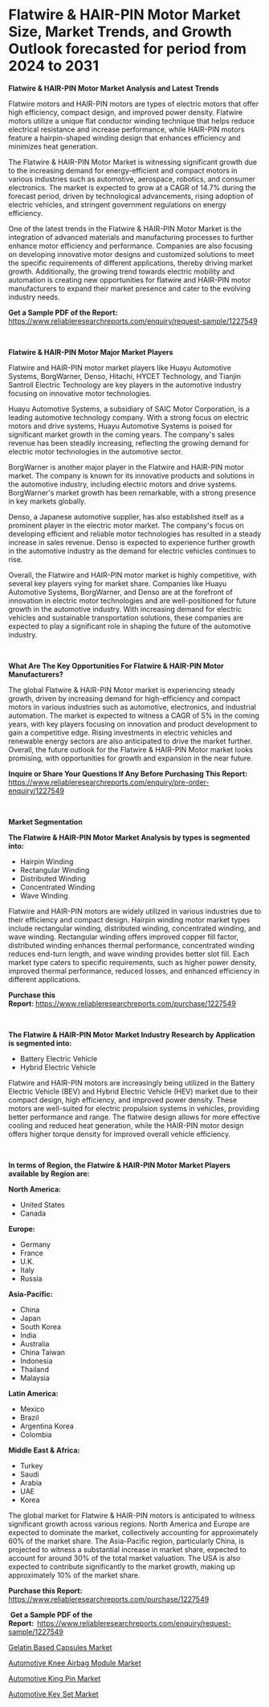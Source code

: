 <p><h1>Flatwire & HAIR-PIN Motor Market Size, Market Trends, and Growth Outlook forecasted for period from 2024 to 2031</h1></p><p><strong>Flatwire & HAIR-PIN Motor Market Analysis and Latest Trends</strong></p>
<p><p>Flatwire motors and HAIR-PIN motors are types of electric motors that offer high efficiency, compact design, and improved power density. Flatwire motors utilize a unique flat conductor winding technique that helps reduce electrical resistance and increase performance, while HAIR-PIN motors feature a hairpin-shaped winding design that enhances efficiency and minimizes heat generation.</p><p>The Flatwire & HAIR-PIN Motor Market is witnessing significant growth due to the increasing demand for energy-efficient and compact motors in various industries such as automotive, aerospace, robotics, and consumer electronics. The market is expected to grow at a CAGR of 14.7% during the forecast period, driven by technological advancements, rising adoption of electric vehicles, and stringent government regulations on energy efficiency.</p><p>One of the latest trends in the Flatwire & HAIR-PIN Motor Market is the integration of advanced materials and manufacturing processes to further enhance motor efficiency and performance. Companies are also focusing on developing innovative motor designs and customized solutions to meet the specific requirements of different applications, thereby driving market growth. Additionally, the growing trend towards electric mobility and automation is creating new opportunities for flatwire and HAIR-PIN motor manufacturers to expand their market presence and cater to the evolving industry needs.</p></p>
<p><strong>Get a Sample PDF of the Report:&nbsp;</strong> <a href="https://www.reliableresearchreports.com/enquiry/request-sample/1227549">https://www.reliableresearchreports.com/enquiry/request-sample/1227549</a></p>
<p>&nbsp;</p>
<p><strong>Flatwire & HAIR-PIN Motor Major Market Players</strong></p>
<p><p>Flatwire and HAIR-PIN motor market players like Huayu Automotive Systems, BorgWarner, Denso, Hitachi, HYCET Technology, and Tianjin Santroll Electric Technology are key players in the automotive industry focusing on innovative motor technologies.</p><p>Huayu Automotive Systems, a subsidiary of SAIC Motor Corporation, is a leading automotive technology company. With a strong focus on electric motors and drive systems, Huayu Automotive Systems is poised for significant market growth in the coming years. The company's sales revenue has been steadily increasing, reflecting the growing demand for electric motor technologies in the automotive sector.</p><p>BorgWarner is another major player in the Flatwire and HAIR-PIN motor market. The company is known for its innovative products and solutions in the automotive industry, including electric motors and drive systems. BorgWarner's market growth has been remarkable, with a strong presence in key markets globally.</p><p>Denso, a Japanese automotive supplier, has also established itself as a prominent player in the electric motor market. The company's focus on developing efficient and reliable motor technologies has resulted in a steady increase in sales revenue. Denso is expected to experience further growth in the automotive industry as the demand for electric vehicles continues to rise.</p><p>Overall, the Flatwire and HAIR-PIN motor market is highly competitive, with several key players vying for market share. Companies like Huayu Automotive Systems, BorgWarner, and Denso are at the forefront of innovation in electric motor technologies and are well-positioned for future growth in the automotive industry. With increasing demand for electric vehicles and sustainable transportation solutions, these companies are expected to play a significant role in shaping the future of the automotive industry.</p></p>
<p>&nbsp;</p>
<p><strong>What Are The Key Opportunities For Flatwire & HAIR-PIN Motor Manufacturers?</strong></p>
<p><p>The global Flatwire & HAIR-PIN Motor market is experiencing steady growth, driven by increasing demand for high-efficiency and compact motors in various industries such as automotive, electronics, and industrial automation. The market is expected to witness a CAGR of 5% in the coming years, with key players focusing on innovation and product development to gain a competitive edge. Rising investments in electric vehicles and renewable energy sectors are also anticipated to drive the market further. Overall, the future outlook for the Flatwire & HAIR-PIN Motor market looks promising, with opportunities for growth and expansion in the near future.</p></p>
<p><strong>Inquire or Share Your Questions If Any Before Purchasing This Report:</strong> <a href="https://www.reliableresearchreports.com/enquiry/pre-order-enquiry/1227549">https://www.reliableresearchreports.com/enquiry/pre-order-enquiry/1227549</a></p>
<p>&nbsp;</p>
<p><strong>Market Segmentation</strong></p>
<p><strong>The Flatwire & HAIR-PIN Motor Market Analysis by types is segmented into:</strong></p>
<p><ul><li>Hairpin Winding</li><li>Rectangular Winding</li><li>Distributed Winding</li><li>Concentrated Winding</li><li>Wave Winding</li></ul></p>
<p><p>Flatwire and HAIR-PIN motors are widely utilized in various industries due to their efficiency and compact design. Hairpin winding motor market types include rectangular winding, distributed winding, concentrated winding, and wave winding. Rectangular winding offers improved copper fill factor, distributed winding enhances thermal performance, concentrated winding reduces end-turn length, and wave winding provides better slot fill. Each market type caters to specific requirements, such as higher power density, improved thermal performance, reduced losses, and enhanced efficiency in different applications.</p></p>
<p><strong>Purchase this Report:&nbsp;</strong><a href="https://www.reliableresearchreports.com/purchase/1227549">https://www.reliableresearchreports.com/purchase/1227549</a></p>
<p>&nbsp;</p>
<p><strong>The Flatwire & HAIR-PIN Motor Market Industry Research by Application is segmented into:</strong></p>
<p><ul><li>Battery Electric Vehicle</li><li>Hybrid Electric Vehicle</li></ul></p>
<p><p>Flatwire and HAIR-PIN motors are increasingly being utilized in the Battery Electric Vehicle (BEV) and Hybrid Electric Vehicle (HEV) market due to their compact design, high efficiency, and improved power density. These motors are well-suited for electric propulsion systems in vehicles, providing better performance and range. The flatwire design allows for more effective cooling and reduced heat generation, while the HAIR-PIN motor design offers higher torque density for improved overall vehicle efficiency.</p></p>
<p>&nbsp;</p>
<p><strong>In terms of Region, the Flatwire & HAIR-PIN Motor Market Players available by Region are:</strong></p>
<p>
    <p> <strong> North America: </strong>
        <ul>
            <li>United States</li>
            <li>Canada</li>
        </ul>
        </p> 
    <p> <strong> Europe: </strong>
        <ul>
            <li>Germany</li>
            <li>France</li>
            <li>U.K.</li>
            <li>Italy</li>
            <li>Russia</li>
        </ul>
        </p> 
    <p> <strong> Asia-Pacific: </strong>
        <ul>
            <li>China</li>
            <li>Japan</li>
            <li>South Korea</li>
            <li>India</li>
            <li>Australia</li>
            <li>China Taiwan</li>
            <li>Indonesia</li>
            <li>Thailand</li>
            <li>Malaysia</li>
        </ul>
        </p> 
    <p> <strong> Latin America: </strong>
        <ul>
            <li>Mexico</li>
            <li>Brazil</li>
            <li>Argentina Korea</li>
            <li>Colombia</li>
        </ul>
        </p> 
    <p> <strong> Middle East & Africa: </strong>
        <ul>
            <li>Turkey</li>
            <li>Saudi</li>
            <li>Arabia</li>
            <li>UAE</li>
            <li>Korea</li>
        </ul>
    </p>
    </p>
<p><p>The global market for Flatwire & HAIR-PIN motors is anticipated to witness significant growth across various regions. North America and Europe are expected to dominate the market, collectively accounting for approximately 60% of the market share. The Asia-Pacific region, particularly China, is projected to witness a substantial increase in market share, expected to account for around 30% of the total market valuation. The USA is also expected to contribute significantly to the market growth, making up approximately 10% of the market share.</p></p>
<p><strong>Purchase this Report: </strong><a href="https://www.reliableresearchreports.com/purchase/1227549">https://www.reliableresearchreports.com/purchase/1227549</a></p>
<p>&nbsp;<strong>Get a Sample PDF of the Report:&nbsp;&nbsp;</strong><a href="https://www.reliableresearchreports.com/enquiry/request-sample/1227549">https://www.reliableresearchreports.com/enquiry/request-sample/1227549</a></p>
<p><strong></strong></p>
<p><p><a href="https://natural-crush-b99.notion.site/Gelatin-Based-Capsules-Market-Insights-Market-Players-and-Forecast-Till-2031-09719efcd21947e0945d259983880494">Gelatin Based Capsules Market</a></p><p><a href="https://view.publitas.com/reportprime-1/automotive-knee-airbag-module-market-size-focuses-on-market-dynamics-in-depth-analysis-and-future-projections-of-its-market-forecasted-for-period-from-2023-to-2030/">Automotive Knee Airbag Module Market</a></p><p><a href="https://view.publitas.com/reportprime-1/automotive-king-pin-market-offers-provide-insightful-data-for-the-time-period-from-2023-to-2030-and-also-provide-analysis-based-on-application-type-and-region/">Automotive King Pin Market</a></p><p><a href="https://view.publitas.com/reportprime-1/automotive-key-set-market-size-focuses-on-market-dynamics-in-depth-analysis-and-future-projections-of-its-market-forecasted-for-period-from-2023-to-2030/">Automotive Key Set Market</a></p></p>